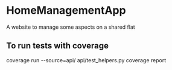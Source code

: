 # HomeManagementApp
A website to manage some aspects on a shared flat

## To run tests with coverage

coverage run --source=api/ api/test_helpers.py
coverage report
